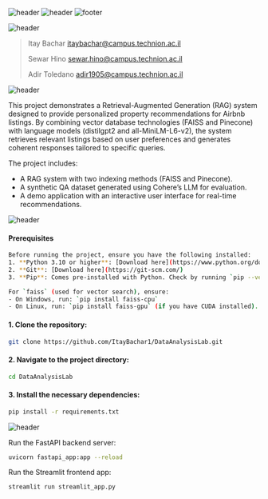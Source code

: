 ![header](https://capsule-render.vercel.app/api?type=waving&color=A5BECC&height=300&section=header&text=Data%20Analysis%20Lab-nl-&fontSize=65&animation=fadeIn&fontColor=243A73&desc=Final%20Project&descSize=52&stroke=243A73&strokeWidth=0)
![header](https://capsule-render.vercel.app/api?type=transparent&color=A5BECC&height=65&reversal=true&fontSize=24&fontColor=365486&text=The%20Faculty%20of%20Data%20and%20Decisions%20Science%20-nl-%20&desc=%20Technion%20-%20Israel%20Institute%20of%20Technology&descSize=18&descAlignY=73&fontAlign=50&animation=fadeIn&textBg=false&section=header&stroke=243A73&strokeWidth=0&theme=holi)
![footer](https://capsule-render.vercel.app/api?type=waving&color=A5BECC&height=100&section=footer&text=%20-nl-%20Spring%202023/24%20%20&fontSize=16&fontAlign=50&fontColor=243A73&theme=holi)

![header](https://capsule-render.vercel.app/api?type=soft&color=293B5F&height=45&section=header2&text=Authors&fontSize=28&fontAlign=7&fontColor=EEF5FF&reversal=false&theme=holi)
> Itay Bachar itaybachar@campus.technion.ac.il
> 
> Sewar Hino sewar.hino@campus.technion.ac.il
> 
> Adir Toledano adir1905@campus.technion.ac.il
> 
![header](https://capsule-render.vercel.app/api?type=soft&color=293B5F&height=45&section=header&text=Overview&fontSize=33&fontAlign=10&fontColor=EEF5FF&reversal=true&theme=holi)

This project demonstrates a Retrieval-Augmented Generation (RAG) system designed to provide personalized property recommendations for Airbnb listings. By combining vector database technologies (FAISS and Pinecone) with language models (distilgpt2 and all-MiniLM-L6-v2), the system retrieves relevant listings based on user preferences and generates coherent responses tailored to specific queries.

The project includes:
- A RAG system with two indexing methods (FAISS and Pinecone).
- A synthetic QA dataset generated using Cohere’s LLM for evaluation.
- A demo application with an interactive user interface for real-time recommendations.


![header](https://capsule-render.vercel.app/api?type=soft&color=293B5F&height=45&section=header&text=Setup%20Instructions&fontSize=28&fontAlign=15&fontColor=EEF5FF&reversal=true&theme=holi)

#### Prerequisites
```bash
Before running the project, ensure you have the following installed:
1. **Python 3.10 or higher**: [Download here](https://www.python.org/downloads/)
2. **Git**: [Download here](https://git-scm.com/)
3. **Pip**: Comes pre-installed with Python. Check by running `pip --version`.

For `faiss` (used for vector search), ensure:
- On Windows, run: `pip install faiss-cpu`
- On Linux, run: `pip install faiss-gpu` (if you have CUDA installed).
```


#### 1. Clone the repository:
```bash
git clone https://github.com/ItayBachar1/DataAnalysisLab.git
```
#### 2. Navigate to the project directory:
```bash
cd DataAnalysisLab
```
#### 3. Install the necessary dependencies:
```bash
pip install -r requirements.txt
```
![header](https://capsule-render.vercel.app/api?type=soft&color=293B5F&height=45&section=header&text=Run%20Instructions&fontSize=28&fontAlign=14&fontColor=EEF5FF&reversal=true&theme=holi)

Run the FastAPI backend server:
```bash
uvicorn fastapi_app:app --reload    
```
Run the Streamlit frontend app:
```bash
streamlit run streamlit_app.py
```
